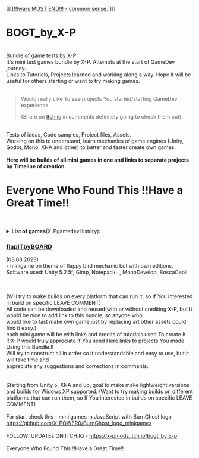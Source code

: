 [[[[[!!!wars MUST END!!! - common sense.]]]]](https://en.wikipedia.org/wiki/List_of_ongoing_armed_conflicts)
# BOGT_by_X-P
<br>Bundle of game tests by X-P
<br>It's mini test games bundle by X-P. Attempts at the start of GameDev journey.
<br>Links to Tutorials, Projects learned and working along a way. Hope it will be useful for others starting or want to try making games.  
<br><p></p>

><p>Would really Like To see projects You started/starting GameDev experience</p>(Share on <a href = "https://x-pmods.itch.io/bogt_by_x-p">Itch.io</a> in comments definitely going  to check them out)<br>

<br>Tests  of ideas, Code samples, Project files, Assets. 
<br>Working on this to understand, learn mechanics of game engines (Unity, Godot, Mono, XNA and other) to better and faster create own games.
<br><br><b>Here will be builds of all mini games in one and links to separate projects by Timeline of creation.</b>

# Everyone Who Found This !!Have a Great Time!!
<br><details><summary><b>List of games</b>(X-PgamedevHistory)<b>:</b></summary>
<br>(2018)swf_greating_cards
<br>(2020)XNA - <b>["Vengeful Grey Guy"]</b><br>(**WorkInProgress**. _2Dminigame_ test platformer)
<br>(2020)Stencyl - <b>["REBITH/DETH"]</b> <br>(**WorkInProgress**, _2Dminigame_), 
<br>(2021)Stencyl - <b>["VLchar"]</b> <br>(**WorkInProgress**, _2Dconstructor_ mini platformer)
<br>(09.2022)HaxeFlixel- <b>["Wolverine Hug(arcade)"]</b> <br>(**WorkInProgress**, alpha _2Dminigame_ ) 
<br>(09.2022)Unity5 -  ["Wolverine Hug"] <br>(**WorkInProgress**, alpha _3Dminigame_, from moded Unity Standart Assets)
<br>(12.2022)Unity5 -  ["D-CY"] <br>(**WorkInProgress**, _2Dfullgame_ idea work on DEMO)
<br>(05.2023)JavaScript - [BG jumping]  <br>(**Completed**(as is), _2Dminigame_ chrome dino remake)
<br>(05.2023)Pyton, PyGame -  ### Color Switch Arcade  <br>(**Completed**(as is), _2Dminigame_), 
<br>(05.2023)Pyton, PyGame - ### Bandera Goose <br>(**WorkInProgress**, alpha, _2Dminigame_ from GOIT free webinar)
<br>Unity5 - ### "Wolverine Hug" <br>(**WorkInProgress**, Update)
<br>(05.2023)Pyton turtle - ### Purple Xsnake  <br>(**WorkInProgress**, _2Dminigame_, snake remake)
<br>Unity5 - ### "Wolverine Hug" <br>(**WorkInProgress**, Update)
<br>(05.2023)JavaScript - ### bg_js_snake_  <br>(**Completed**(as is), _2Dminigame_, snake remake)
<br>Unity5 - ### "Wolverine Hug" <br>(**WorkInProgress**, Update)
<br>(05.2023)JavaScript - ### bg_js_match  <br>(**Completed**(as is), _2Dminigame_, remake concentration, match, pairs )
<br>Unity5 - ### "Wolverine Hug" <br>(**WorkInProgress**, Update)
<br>(24.06.2023)Unity5 - ### "Purple Xsnake" <br>(**WorkInProgress**,  _2Dminigame_ python test snake remake)
<br>(02.07.2023)Unity5-2018 - ### "sqrBaskBall" <br>(**Completed**(as is) _2Dminigame_,  shoot ball in basket)
<br>(05.07.2023)Unity5 - ### "BDH" <br>(**WorkInProgress**, _3Dminigame_, build destroy harvest)
<br>(06.07.2023)Unity5 - ### "JumpRPG" <br>(**WorkInProgress**, _3Dminigame_, testing ways of making controlable  jumps, and bouncing)
<br>(11.07.2023)Godot 1 - ### "flapITbyBoard" <br>(**WorkInProgress**,  _2Dminigame_, flapping bird with EDITS)
<br>(12.07.2023)Unity5 - ### [flapITbyBOARD](https://github.com/X-POWER0/BOGT_by_X-P/tree/main/2D/flapITbyBOARD)<br>(**Completed**(as is),  _2Dminigame_, flapping bird with EDITS)
<br>(15.07.2023)Unity5 - ### "BiggerCar" <br>(**WorkInProgress**, _2Dminigame_, arcade)
<br>Unity5 - ### "SAEPUM" <br>(**WorkInProgress**, _3Dminigame_, "Standart Assets Example Project Unity MOD", add fighting, shooting, ride car etc)
<br>(18.07.2023)Unity5 - ### "DXquad" <br>(**WorkInProgress**, alpha _3Dminigame_, shooting inspired DeuseEx HR atmosphere)
<br>(28.07.2023)Unity5 - ### "2dplatformX" <br>(**WorkInProgress**, _2Dminigame_, basic platformer characters gave supernatural powers)
</details>

### [flapITbyBOARD ](https://github.com/X-POWER0/BOGT_by_X-P/tree/main/2D/flapITbyBOARD)
(03.08.2023)
<br> - minigame on theme of flappy bird mechanic but with own editions.
<br>Software used: Unity 5.2.5f, Gimp, Notepad++, MonoDevelop, BoscaCeoil


<br><br>(Will try to make builds on every platform that can run it, so If You interested in build on specific LEAVE COMMENT)
<br>All code can be downloaded and reused(with or without crediting X-P, but It would be nice to add link to this bundle, so anyone who <br>would like to fast make own game just by replacing art other assets could find it easy.)
<br>each mini game will be with links and credits of tutorials used To create It.
<br>!!!X-P would truly appreciate if You send  Here links to projects You made Using this Bundle.!!
<br>Will try to construct all in order so It understandable and easy to use, but it will take time and 
<br>appreciate any suggestions and corrections  in comments.
<br>
<br>
<br>Starting from Unity 5, XNA and up, goal to make make lightweight versions and builds for Widows XP supported.
(Want to try making builds on different platforms that can run them, so If You interested in builds on specific LEAVE COMMENT)
<br>
<br>For start check this - mini games in JavaScript with BurnGhost logo
<br>https://github.com/X-POWER0/BurnGhost_logo_minigames
<br>
<br> FOLLOWI UPDATEs ON ITCH.IO - https://x-pmods.itch.io/bogt_by_x-p<br>
<br>Everyone Who Found This !!Have a Great Time!!
